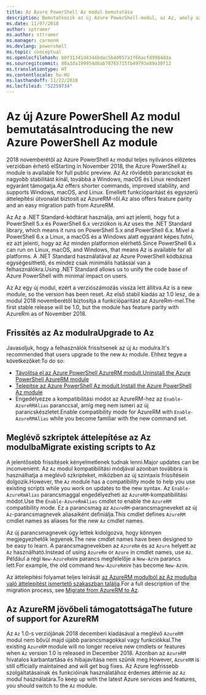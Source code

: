 ```yaml
---
title: Az Azure PowerShell Az modul bemutatása
description: Bemutatkozik az új Azure PowerShell-modul, az Az, amely az AzureRM modult váltja le.
ms.date: 11/07/2018
author: sptramer
ms.author: sttramer
ms.manager: carmonm
ms.devlang: powershell
ms.topic: conceptual
ms.openlocfilehash: b0f31341d4344bdac5b4d657a1f66acfd9984dda
ms.sourcegitcommit: 80a3da199954d0ab78765715fb49793e89a30f12
ms.translationtype: HT
ms.contentlocale: hu-HU
ms.lasthandoff: 11/22/2018
ms.locfileid: "52259734"
---
```

# <a name="introducing-the-new-azure-powershell-az-module"></a><span data-ttu-id="6136c-103">Az új Azure PowerShell Az modul bemutatása</span><span class="sxs-lookup"><span data-stu-id="6136c-103">Introducing the new Azure PowerShell Az module</span></span>

<span data-ttu-id="6136c-104">2018 novemberétől az Azure PowerShell `Az` modul teljes nyilvános előzetes verzióban érhető el</span><span class="sxs-lookup"><span data-stu-id="6136c-104">Starting in November 2018, the Azure PowerShell `Az` module is available for full public preview.</span></span>
<span data-ttu-id="6136c-105">Az Az rövidebb parancsokat és nagyobb stabilitást kínál, továbbá a Windows, macOS és Linux rendszert egyaránt támogatja.</span><span class="sxs-lookup"><span data-stu-id="6136c-105">Az offers shorter commands, improved stability, and supports Windows, macOS, and Linux.</span></span> <span data-ttu-id="6136c-106">Emellett funkcióparitást és egyszerű áttelepítési útvonalat biztosít az AzureRM-ről.</span><span class="sxs-lookup"><span data-stu-id="6136c-106">Az also offers feature parity and an easy migration path from AzureRM.</span></span>

<span data-ttu-id="6136c-107">Az Az a .NET Standard-kódtárat használja, ami azt jelenti, hogy fut a PowerShell 5.x és PowerShell 6.x verziókon is.</span><span class="sxs-lookup"><span data-stu-id="6136c-107">Az uses the .NET Standard library, which means it runs on PowerShell 5.x and PowerShell 6.x.</span></span>
<span data-ttu-id="6136c-108">Mivel a PowerShell 6.x a Linux, a macOS és a Windows alatt egyaránt képes futni, ez azt jelenti, hogy az Az minden platformon elérhető.</span><span class="sxs-lookup"><span data-stu-id="6136c-108">Since PowerShell 6.x can run on Linux, macOS, and Windows, that means Az is available for all platforms.</span></span>
<span data-ttu-id="6136c-109">A .NET Standard használatával az Azure PowerShell kódbázisa egységesíthető, és mindez csak minimális hatással van a felhasználókra.</span><span class="sxs-lookup"><span data-stu-id="6136c-109">Using .NET Standard allows us to unify the code base of Azure PowerShell with minimal impact on users.</span></span>

<span data-ttu-id="6136c-110">Az Az egy új modul, ezért a verziószámozás vissza lett állítva.</span><span class="sxs-lookup"><span data-stu-id="6136c-110">Az is a new module, so the version has been reset.</span></span> <span data-ttu-id="6136c-111">Az első stabil kiadás az 1.0 lesz, de a modul 2018 novemberétől biztosítja a funkcióparitást az AzureRm-mel.</span><span class="sxs-lookup"><span data-stu-id="6136c-111">The first stable release will be 1.0, but the module has feature parity with AzureRm as of November 2018.</span></span>

## <a name="upgrade-to-az"></a><span data-ttu-id="6136c-112">Frissítés az Az modulra</span><span class="sxs-lookup"><span data-stu-id="6136c-112">Upgrade to Az</span></span>

<span data-ttu-id="6136c-113">Javasoljuk, hogy a felhasználók frissítsenek az új `Az` modulra.</span><span class="sxs-lookup"><span data-stu-id="6136c-113">It's recommended that users upgrade to the new `Az` module.</span></span> <span data-ttu-id="6136c-114">Ehhez tegye a következőket:</span><span class="sxs-lookup"><span data-stu-id="6136c-114">To do so:</span></span>

* [<span data-ttu-id="6136c-115">Távolítsa el az Azure PowerShell AzureRM modult.</span><span class="sxs-lookup"><span data-stu-id="6136c-115">Uninstall the Azure PowerShell AzureRM module</span></span>](/powershell/azure/uninstall-azurerm-ps)
* [<span data-ttu-id="6136c-116">Telepítse az Azure PowerShell Az modult.</span><span class="sxs-lookup"><span data-stu-id="6136c-116">Install the Azure PowerShell Az module</span></span>](/powershell/azure/install-az-ps)
* <span data-ttu-id="6136c-117">Engedélyezze a kompatibilitási módot az AzureRM-hez az `Enable-AzureRMAlias` paranccsal, amíg meg nem ismeri az új parancskészletet.</span><span class="sxs-lookup"><span data-stu-id="6136c-117">Enable compatibility mode for AzureRM with `Enable-AzureRMAlias` while you become familiar with the new command set.</span></span>

## <a name="migrate-existing-scripts-to-az"></a><span data-ttu-id="6136c-118">Meglévő szkriptek áttelepítése az Az modulba</span><span class="sxs-lookup"><span data-stu-id="6136c-118">Migrate existing scripts to Az</span></span>

<span data-ttu-id="6136c-119">A jelentősebb frissítések kényelmetlenek tudnak lenni.</span><span class="sxs-lookup"><span data-stu-id="6136c-119">Major updates can be inconvenient.</span></span> <span data-ttu-id="6136c-120">Az `Az` modul kompatibilitási módjával azonban továbbra is használhatja a meglévő szkripteket, miközben az új szintaxis frissítésein dolgozik.</span><span class="sxs-lookup"><span data-stu-id="6136c-120">However, the `Az` module has a compatibility mode to help you use existing scripts while you work on updates to the new syntax.</span></span> <span data-ttu-id="6136c-121">Az `Enable-AzureRmAlias` parancsmaggal engedélyezheti az `AzureRM`-kompatibilitási módot.</span><span class="sxs-lookup"><span data-stu-id="6136c-121">Use the `Enable-AzureRmAlias` cmdlet to enable the `AzureRM` compatibility mode.</span></span> <span data-ttu-id="6136c-122">Ez a parancsmag az `AzureRM`-parancsmagneveket az új `Az`-parancsmagnevek aliasaiként definiálja.</span><span class="sxs-lookup"><span data-stu-id="6136c-122">This cmdlet defines `AzureRM` cmdlet names as aliases for the new `Az` cmdlet names.</span></span>

<span data-ttu-id="6136c-123">Az új parancsmagnevek úgy lettek kidolgozva, hogy könnyen megjegyezhetők legyenek.</span><span class="sxs-lookup"><span data-stu-id="6136c-123">The new cmdlet names have been designed to be easy to learn.</span></span> <span data-ttu-id="6136c-124">A parancsmagnevekben az `AzureRm` és az `Azure` helyett az `Az` használható.</span><span class="sxs-lookup"><span data-stu-id="6136c-124">Instead of using `AzureRm` or `Azure` in cmdlet names, use `Az`.</span></span> <span data-ttu-id="6136c-125">Például a régi `New-AzureRmVm` parancs megfelelője a `New-AzVm` parancs lett.</span><span class="sxs-lookup"><span data-stu-id="6136c-125">For example, the old command `New-AzureRmVm` has become `New-AzVm`.</span></span>

<span data-ttu-id="6136c-126">Az áttelepítési folyamat teljes leírását [az AzureRM modulból az Az modulba való áttelepítést ismertető szakaszban találja](migrate-from-azurerm-to-az.md).</span><span class="sxs-lookup"><span data-stu-id="6136c-126">For a full description of the migration process, see [Migrate from AzureRM to Az](migrate-from-azurerm-to-az.md).</span></span>

## <a name="the-future-of-support-for-azurerm"></a><span data-ttu-id="6136c-127">Az AzureRM jövőbeli támogatottsága</span><span class="sxs-lookup"><span data-stu-id="6136c-127">The future of support for AzureRM</span></span>

<span data-ttu-id="6136c-128">Az `Az` 1.0-s verziójának 2018 decemberi kiadásával a meglévő `AzureRM` modul nem bővül majd újabb parancsmagokkal vagy funkciókkal.</span><span class="sxs-lookup"><span data-stu-id="6136c-128">The existing `AzureRM` module will no longer receive new cmdlets or features when `Az` version 1.0 is released in December 2018.</span></span> <span data-ttu-id="6136c-129">Azonban az `AzureRM` hivatalos karbantartása és hibajavítása nem szűnik meg.</span><span class="sxs-lookup"><span data-stu-id="6136c-129">However, `AzureRM` is still officially maintained and will get bug fixes.</span></span> <span data-ttu-id="6136c-130">Az Azure legfrissebb szolgáltatásainak és funkcióinak használatához érdemes áttérnie az `Az` modul használatára.</span><span class="sxs-lookup"><span data-stu-id="6136c-130">To keep up with the latest Azure services and features, you should switch to the `Az` module.</span></span>